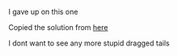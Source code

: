 I gave up on this one

Copied the solution from [here](https://galaxyinferno.com/how-to-solve-advent-of-code-2022-day-9-with-python/)

I dont want to see any more stupid dragged tails
